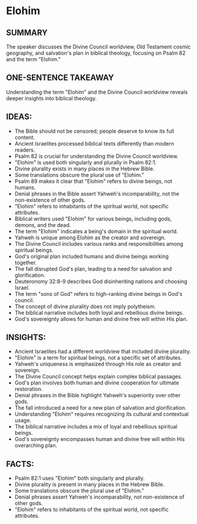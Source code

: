 # Elohim

## SUMMARY
The speaker discusses the Divine Council worldview, Old Testament cosmic geography, and salvation's plan in biblical theology, focusing on Psalm 82 and the term "Elohim."

## ONE-SENTENCE TAKEAWAY
Understanding the term "Elohim" and the Divine Council worldview reveals deeper insights into biblical theology.

## IDEAS:
- The Bible should not be censored; people deserve to know its full content.
- Ancient Israelites processed biblical texts differently than modern readers.
- Psalm 82 is crucial for understanding the Divine Council worldview.
- "Elohim" is used both singularly and plurally in Psalm 82:1.
- Divine plurality exists in many places in the Hebrew Bible.
- Some translations obscure the plural use of "Elohim."
- Psalm 89 makes it clear that "Elohim" refers to divine beings, not humans.
- Denial phrases in the Bible assert Yahweh's incomparability, not the non-existence of other gods.
- "Elohim" refers to inhabitants of the spiritual world, not specific attributes.
- Biblical writers used "Elohim" for various beings, including gods, demons, and the dead.
- The term "Elohim" indicates a being's domain in the spiritual world.
- Yahweh is unique among Elohim as the creator and sovereign.
- The Divine Council includes various ranks and responsibilities among spiritual beings.
- God's original plan included humans and divine beings working together.
- The fall disrupted God's plan, leading to a need for salvation and glorification.
- Deuteronomy 32:8-9 describes God disinheriting nations and choosing Israel.
- The term "sons of God" refers to high-ranking divine beings in God's council.
- The concept of divine plurality does not imply polytheism.
- The biblical narrative includes both loyal and rebellious divine beings.
- God's sovereignty allows for human and divine free will within His plan.

## INSIGHTS:
- Ancient Israelites had a different worldview that included divine plurality.
- "Elohim" is a term for spiritual beings, not a specific set of attributes.
- Yahweh's uniqueness is emphasized through His role as creator and sovereign.
- The Divine Council concept helps explain complex biblical passages.
- God's plan involves both human and divine cooperation for ultimate restoration.
- Denial phrases in the Bible highlight Yahweh's superiority over other gods.
- The fall introduced a need for a new plan of salvation and glorification.
- Understanding "Elohim" requires recognizing its cultural and contextual usage.
- The biblical narrative includes a mix of loyal and rebellious spiritual beings.
- God's sovereignty encompasses human and divine free will within His overarching plan.

## FACTS:
- Psalm 82:1 uses "Elohim" both singularly and plurally.
- Divine plurality is present in many places in the Hebrew Bible.
- Some translations obscure the plural use of "Elohim."
- Denial phrases assert Yahweh's incomparability, not non-existence of other gods.
- "Elohim" refers to inhabitants of the spiritual world, not specific attributes.
